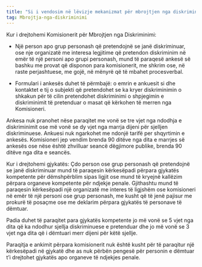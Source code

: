 ```yaml
---
title: "Si i vendosim në lëvizje mekanizmat për mbrojtjen nga diskriminimi?"
tag: Mbrojtja-nga-diskriminimi
---
```

Kur i drejtohemi  Komisionerit për Mbrojtjen nga Diskriminimi:
-	Një person apo grup personash që pretendojnë se janë diskriminuar, ose nje organizatë me interesa legjitime që pretendon diskriminim në emër të një personi apo grupi personash, mund të paraqesë ankesë së bashku me provat që disponon para komisionerit, me shkrim ose, në raste perjashtuese, me gojë, në mënyrë që të mbahet procesverbal.

-	Formulari i ankesës duhet të përmbajë: 
o	emrin e ankuesit si dhe kontaktet e tij
o	subjekti që pretendohet se ka kryer diskriminimin 
o	shkakun për të cilin pretendohet diskriminimi 
o	shpjegimin e diskriminimit të pretenduar
o	masat që kërkohen të merren nga Komisioneri.

Ankesa nuk pranohet nëse paraqitet me vonë se tre vjet nga ndodhja e diskriminimit ose më vonë se dy vjet nga marrja dijeni për sjelljen diskriminuese. 
Ankuesi nuk ngarkohet me ndonjë tarifë per shqyrtimin e ankesës.
Komisioneri jep vendim brenda 90 ditëve nga dita e marrjes së ankesës ose nëse është zhvilluar seancë dëgjimore publike, brenda 90 ditëve nga dita e seancës.
     

 Kur i drejtohemi  gjykatës:
Çdo person ose grup personash që pretendojnë se janë diskriminuar mund të paraqesin kërkesëpadi përpara gjykatës kompetente për dëmshpërblim sipas ligjit ose mund të kryejnë kallëzim përpara organeve kompetente për ndjekje penale. Gjithashtu mund të paraqesin kërkesëpadi një organizatë me interes të ligjshëm ose komisioneri në emër të një personi ose grup personash, me kusht që të jenë pajisur me prokurë të posaçme  ose me deklarim përpara gjykatës të personave të dëmtuar.

Padia duhet të paraqitet para gjykatës kompetente jo më vonë se 5 vjet nga dita që ka ndodhur sjellja diskriminuese e pretenduar dhe jo më vonë se 3 vjet nga dita që i dëmtuari merr dijeni për këtë sjellje. 

Paraqitja e ankimit përpara komisionerit nuk është kusht për të paraqitur një kërkesëpadi në gjykatë dhe as nuk përbën pengesë për personin e dëmtuar t’i drejtohet gjykatës apo organeve të ndjekjes penale.



